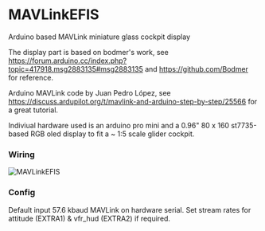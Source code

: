 # MAVLinkEFIS
Arduino based MAVLink miniature glass cockpit display

The display part is based on bodmer's work, see https://forum.arduino.cc/index.php?topic=417918.msg2883135#msg2883135 and https://github.com/Bodmer for reference.

Arduino MAVLink code by Juan Pedro López, see https://discuss.ardupilot.org/t/mavlink-and-arduino-step-by-step/25566 for a great tutorial.

Indiviual hardware used is an arduino pro mini and a 0.96" 80 x 160 st7735-based RGB oled display to fit a ~ 1:5 scale glider cockpit.

### Wiring ###

![MAVLinkEFIS](https://github.com/vierfuffzig/MAVLinkEFIS/blob/main/MAVLinkEFIS.jpeg)


### Config ###

Default input 57.6 kbaud MAVLink on hardware serial. Set stream rates for attitude (EXTRA1) & vfr_hud (EXTRA2) if required.



